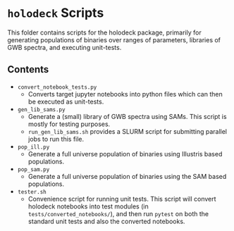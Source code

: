 # `holodeck` Scripts

This folder contains scripts for the holodeck package, primarily for generating populations of binaries over ranges of parameters, libraries of GWB spectra, and executing unit-tests.

## Contents

* `convert_notebook_tests.py`
  * Converts target jupyter notebooks into python files which can then be executed as unit-tests.
* `gen_lib_sams.py`
  * Generate a (small) library of GWB spectra using SAMs.  This script is mostly for testing purposes.
  * `run_gen_lib_sams.sh` provides a SLURM script for submitting parallel jobs to run this file.
* `pop_ill.py`
  * Generate a full universe population of binaries using Illustris based populations.
* `pop_sam.py`
  * Generate a full universe population of binaries using the SAM based populations.
* `tester.sh`
  * Convenience script for running unit tests.  This script will convert holodeck notebooks into test modules (in `tests/converted_notebooks/`), and then run `pytest` on both the standard unit tests and also the converted notebooks.